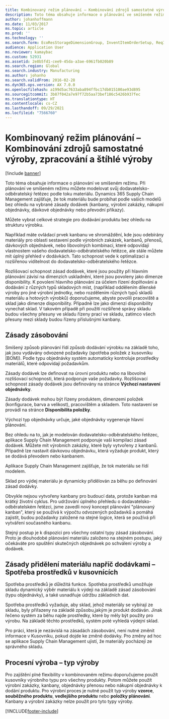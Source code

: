 ```yaml
---
title: Kombinovaný režim plánování – Kombinování zdrojů samostatné výroby, zpracování a štíhlé výroby
description: Toto téma obsahuje informace o plánování ve smíšeném režimu.
author: johanhoffmann
ms.date: 11/03/2017
ms.topic: article
ms.prod: ''
ms.technology: ''
ms.search.form: EcoResStorageDimensionGroup, InventItemOrderSetup, ReqItemTable
audience: Application User
ms.reviewer: kamaybac
ms.custom: 52931
ms.assetid: 2e8b5fd1-cee9-45da-a3ae-6961fb020b89
ms.search.region: Global
ms.search.industry: Manufacturing
ms.author: johanho
ms.search.validFrom: 2016-02-28
ms.dyn365.ops.version: AX 7.0.0
ms.openlocfilehash: a199d5ac7633aba894ffbc17db015100ae93d895
ms.sourcegitcommit: 3b87f042a7e97f72b5aa73bef186c5426b937fec
ms.translationtype: HT
ms.contentlocale: cs-CZ
ms.lasthandoff: 09/29/2021
ms.locfileid: "7566760"
---
```

# <a name="mixed-mode-planning---combine-discrete-process-and-lean-sourcing"></a>Kombinovaný režim plánování – Kombinování zdrojů samostatné výroby, zpracování a štíhlé výroby

[!include [banner](../includes/banner.md)]

Toto téma obsahuje informace o plánování ve smíšeném režimu. Při plánování ve smíšeném režimu můžete modelovat svůj dodavatelsko-odběratelský řetězec podle toku materiálu. Dynamics 365 Supply Chain Management zajišťuje, že tok materiálu bude probíhat podle vašich modelů bez ohledu na vybrané zásady dodávek (kanbany, výrobní zakázky, nákupní objednávky, dávkové objednávky nebo převodní příkazy). 

Můžete vybrat celkové strategie pro dodávání produktu bez ohledu na strukturu výrobku.  

Například máte ovládací prvek kanbanu ve shromáždění, kde jsou odebírány materiály pro oblasti sestavení podle výrobních zakázek, kanbanů, přenosů, dávkových objednávek, nebo libovolných kombinaci, které odpovídají vlastnostem vašeho dodavatelsko-odběratelského řetězce, ale stále můžete mít úplný přehled v dodávkách. Tato schopnost vede k optimalizaci a rozšířenou viditelnost do dodavatelsko-odběratelského řetězce.  

Rozlišovací schopnost zásad dodávek, které jsou použity při hlavním plánování závisí na dimenzích uskladnění, které jsou povoleny jako dimenze disponibility. K povolení hlavního plánování za účelem řízení doplňování a dodávání z různých typů skladových míst, (například oddělením dílenské výroby pro jiné výrobní jednotky, nebo rozdělením různých typů skladů materiálu a hotových výrobků) doporučujeme, abyste povolili pracoviště a sklad jako dimenze disponibility. Případně lze jako dimenzi disponibility vynechat sklad. V takovém případě při použití rozšířené správy skladu budou všechny přesuny ve skladu řízeny prací ve skladu, zatímco všech přesuny mezi sklady budou řízeny příslušnými kanbany.

## <a name="supply-policies"></a>Zásady zásobování
Smíšený způsob plánování řídí způsob dodávání výrobku na základě toho, jak jsou vydávány odvozené požadavky (spotřeba položek z kusovníku \[BOM\]). Podle typu objednávky systém automaticky kontroluje prostředky materiálů, které odpovídají požadavkům.  

Zásady dodávek lze definovat na úrovni produktu nebo na libovolné rozlišovací schopnosti, která podporuje vaše požadavky. Rozlišovací schopnost zásady dodávek jsou definovány na stránce **Výchozí nastavení objednávky**.  

Zásady dodávek mohou být řízeny produktem, dimenzemi položek (konfigurace, barva a velikost), pracovištěm a skladem. Toto nastavení se provádí na stránce **Disponibilita položky**.  

Výchozí typ objednávky určuje, jaké objednávky vygeneruje hlavní plánování.  

Bez ohledu na to, jak je modelován dodavatelsko-odběratelského řetězec, aplikace Supply Chain Management podporuje vaši kompilaci zásad dodávek. Můžete mít výrobních zakázky, které byly vytvořeny z kanbanů. Případně lze nastavit dávkovou objednávku, která vyžaduje produkt, který se dodává převodem nebo kanbanem.  

Aplikace Supply Chain Management zajišťuje, že tok materiálu se řídí modelem.  

Sklad pro výdej materiálu je dynamicky přidělován za běhu po definování zásad dodávky.  

Obvykle nejsou vytvořeny kanbany pro budoucí data, protože kanban má krátký životní cyklus. Pro udržování úplného přehledu o dodavatelsko-odběratelském řetězci, jsme zavedli nový koncept plánování "plánovaný kanban", který se používá k výpočtu odvozených požadavků a pomáhá zajistit, budou požadavky založené na stejné logice, která se používá při vytváření současného kanbanu.  

Stejný postup je k dispozici pro všechny ostatní typy zásad zásobování. Proto je dlouhodobé plánování materiálu založeno na stejném postupu, jaký očekáváte pro spuštění skutečných objednávek po schválení výroby a dodávek.

## <a name="materials-allocation-cross-supply-policy--resource-consumption-on-boms"></a>Zásady přidělení materiálu napříč dodávkami – Spotřeba prostředků v kusovnících
Spotřeba prostředků je důležitá funkce. Spotřeba prostředků umožňuje skladu dynamický výběr materiálu k výdeji na základě zásad zásobování (typu objednávky), a také usnadňuje údržbu základních dat.  

Spotřeba prostředků vyžaduje, aby sklad, jehož materiály se vybírají ze skladu, byly přiřazeny na základě způsobu,jakým je produkt dodáván. Jinak řečeno systém za běhu najde prostředky, které by měly být použity pro výrobu. Na základě těchto prostředků, systém poté vyhledá výdejní sklad.  

Pro práci, která je nezávislá na zásadách zásobování, není nutné změnit informace v Kusovníku, pokud dojde ke změně dodávky. Pro změny ad hoc se aplikace Supply Chain Management ujistí, že materiály pocházejí ze správného skladu.

## <a name="process-manufacturing--the-production-type"></a>Procesní výroba – typ výroby
Pro zajištění plné flexibility v kombinovaném režimu doporučujeme použít kusovníky výrobního typu pro všechny produkty. Potom můžete použít výrobní zakázky, kanbany, objednávky přenosu nebo nákupní objednávky k dodání produktu. Pro výrobní proces je nutné použít typ výroby **vzorce**, **souběžného produktu**, **vedlejšího produktu** nebo **položky plánování**. Kanbany a výrobní zakázky nelze použít pro tyto typy výroby.





[!INCLUDE[footer-include](../../includes/footer-banner.md)]